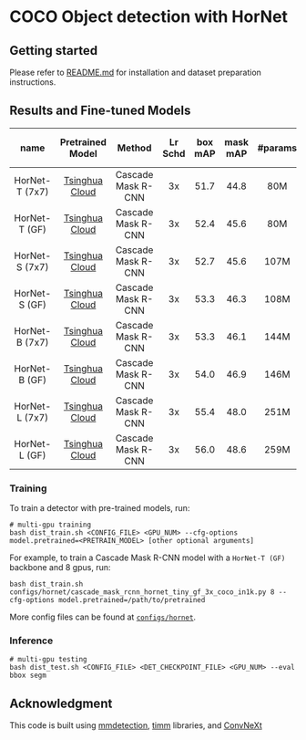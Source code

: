 # COCO Object detection with HorNet

## Getting started 

 Please refer to [README.md](https://github.com/SwinTransformer/Swin-Transformer-Object-Detection/blob/6a979e2164e3fb0de0ca2546545013a4d71b2f7d/README.md) for installation and dataset preparation instructions.

## Results and Fine-tuned Models

| name | Pretrained Model | Method | Lr Schd | box mAP | mask mAP | #params | FLOPs | Fine-tuned Model |
|:---:|:---:|:---:|:---:| :---:|:---:|:---:|:---:| :---:|
| HorNet-T (7x7)| [Tsinghua Cloud](https://cloud.tsinghua.edu.cn/f/1ca970586c6043709a3f/?dl=1) | Cascade Mask R-CNN | 3x | 51.7 | 44.8 | 80M | 730G | [Tsinghua Cloud](https://cloud.tsinghua.edu.cn/f/98fe75fe5d544c409852/?dl=1) |
| HorNet-T (GF)| [Tsinghua Cloud](https://cloud.tsinghua.edu.cn/f/511faad0bde94dfcaa54/?dl=1) | Cascade Mask R-CNN | 3x | 52.4 | 45.6 | 80M | 728G | [Tsinghua Cloud](https://cloud.tsinghua.edu.cn/f/c6cbd11caf4449b49265/?dl=1) |
| HorNet-S (7x7)| [Tsinghua Cloud](https://cloud.tsinghua.edu.cn/f/46422799db2941f7b684/?dl=1) | Cascade Mask R-CNN | 3x | 52.7 | 45.6 | 107M | 830G | [Tsinghua Cloud](https://cloud.tsinghua.edu.cn/f/8da73119497745f39c3f/?dl=1) |
| HorNet-S (GF)| [Tsinghua Cloud](https://cloud.tsinghua.edu.cn/f/8405c984bf084d2ba85a/?dl=1) | Cascade Mask R-CNN | 3x | 53.3 | 46.3 | 108M | 827G | [Tsinghua Cloud](https://cloud.tsinghua.edu.cn/f/c20b1ee6ed55479ab56d/?dl=1) |
| HorNet-B (7x7)| [Tsinghua Cloud](https://cloud.tsinghua.edu.cn/f/5c86cb3d655d4c17a959/?dl=1)| Cascade Mask R-CNN | 3x | 53.3 | 46.1 | 144M | 969G | [Tsinghua Cloud](https://cloud.tsinghua.edu.cn/f/80537e4cbd53465fa0ec/?dl=1) |
| HorNet-B (GF)| [Tsinghua Cloud](https://cloud.tsinghua.edu.cn/f/6c84935e63b547f383fb/?dl=1) | Cascade Mask R-CNN | 3x | 54.0 | 46.9 | 146M | 965G | [Tsinghua Cloud](https://cloud.tsinghua.edu.cn/f/d0c0027d31e144aaa260/?dl=1) |
| HorNet-L (7x7)| [Tsinghua Cloud](https://cloud.tsinghua.edu.cn/f/4de41e26cb254c28a61a/?dl=1) | Cascade Mask R-CNN | 3x | 55.4 | 48.0 | 251M | 1363G | [Tsinghua Cloud](https://cloud.tsinghua.edu.cn/f/a76f7ce114ad4e9c8ffb/?dl=1) |
| HorNet-L (GF)| [Tsinghua Cloud](https://cloud.tsinghua.edu.cn/f/8679b6acf63c41e285d9/?dl=1) | Cascade Mask R-CNN | 3x | 56.0 | 48.6 | 259M | 1358G | [Tsinghua Cloud](https://cloud.tsinghua.edu.cn/f/9253bd0d50c84ab1b71e/?dl=1) |


### Training

To train a detector with pre-trained models, run:
```
# multi-gpu training
bash dist_train.sh <CONFIG_FILE> <GPU_NUM> --cfg-options model.pretrained=<PRETRAIN_MODEL> [other optional arguments] 
```
For example, to train a Cascade Mask R-CNN model with a `HorNet-T (GF)` backbone and 8 gpus, run:
```
bash dist_train.sh configs/hornet/cascade_mask_rcnn_hornet_tiny_gf_3x_coco_in1k.py 8 --cfg-options model.pretrained=/path/to/pretrained
```

More config files can be found at [`configs/hornet`](configs/hornet).

### Inference
```
# multi-gpu testing
bash dist_test.sh <CONFIG_FILE> <DET_CHECKPOINT_FILE> <GPU_NUM> --eval bbox segm
```

## Acknowledgment 

This code is built using [mmdetection](https://github.com/open-mmlab/mmdetection), [timm](https://github.com/rwightman/pytorch-image-models) libraries, and [ConvNeXt](https://github.com/facebookresearch/ConvNeXt)
